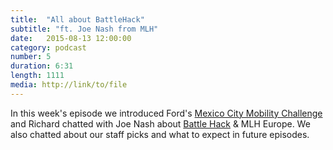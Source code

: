 ```yaml
---
title:  "All about BattleHack"
subtitle: "ft. Joe Nash from MLH"
date:   2015-08-13 12:00:00
category: podcast
number: 5
duration: 6:31
length: 1111
media: http://link/to/file
---
```

In this week's episode we introduced Ford's <a href="http://mexicocity-mobility.devpost.com/">Mexico City Mobility Challenge</a> and Richard chatted with Joe Nash about <a href="https://2015.battlehack.org/">Battle Hack</a> &amp; MLH Europe. We also chatted about our staff picks and what to expect in future episodes.
